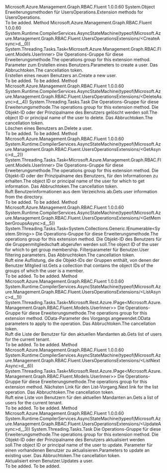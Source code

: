 <Type Name="UsersOperationsExtensions" FullName="Microsoft.Azure.Management.Graph.RBAC.Fluent.UsersOperationsExtensions">
  <TypeSignature Language="C#" Value="public static class UsersOperationsExtensions" />
  <TypeSignature Language="ILAsm" Value=".class public auto ansi abstract sealed beforefieldinit UsersOperationsExtensions extends System.Object" />
  <TypeSignature Language="DocId" Value="T:Microsoft.Azure.Management.Graph.RBAC.Fluent.UsersOperationsExtensions" />
  <TypeSignature Language="VB.NET" Value="Public Module UsersOperationsExtensions" />
  <TypeSignature Language="F#" Value="type UsersOperationsExtensions = class" />
  <AssemblyInfo>
    <AssemblyName>Microsoft.Azure.Management.Graph.RBAC.Fluent</AssemblyName>
    <AssemblyVersion>1.0.0.60</AssemblyVersion>
  </AssemblyInfo>
  <Base>
    <BaseTypeName>System.Object</BaseTypeName>
  </Base>
  <Interfaces />
  <Docs>
    <summary>
            <span data-ttu-id="5befb-101">Erweiterungsmethoden für UsersOperations.</span><span class="sxs-lookup"><span data-stu-id="5befb-101">Extension methods for UsersOperations.</span></span>
            </summary>
    <remarks>To be added.</remarks>
  </Docs>
  <Members>
    <Member MemberName="CreateAsync">
      <MemberSignature Language="C#" Value="public static System.Threading.Tasks.Task&lt;Microsoft.Azure.Management.Graph.RBAC.Fluent.Models.UserInner&gt; CreateAsync (this Microsoft.Azure.Management.Graph.RBAC.Fluent.IUsersOperations operations, Microsoft.Azure.Management.Graph.RBAC.Fluent.Models.UserCreateParametersInner parameters, System.Threading.CancellationToken cancellationToken = null);" />
      <MemberSignature Language="ILAsm" Value=".method public static hidebysig class System.Threading.Tasks.Task`1&lt;class Microsoft.Azure.Management.Graph.RBAC.Fluent.Models.UserInner&gt; CreateAsync(class Microsoft.Azure.Management.Graph.RBAC.Fluent.IUsersOperations operations, class Microsoft.Azure.Management.Graph.RBAC.Fluent.Models.UserCreateParametersInner parameters, valuetype System.Threading.CancellationToken cancellationToken) cil managed" />
      <MemberSignature Language="DocId" Value="M:Microsoft.Azure.Management.Graph.RBAC.Fluent.UsersOperationsExtensions.CreateAsync(Microsoft.Azure.Management.Graph.RBAC.Fluent.IUsersOperations,Microsoft.Azure.Management.Graph.RBAC.Fluent.Models.UserCreateParametersInner,System.Threading.CancellationToken)" />
      <MemberSignature Language="F#" Value="static member CreateAsync : Microsoft.Azure.Management.Graph.RBAC.Fluent.IUsersOperations * Microsoft.Azure.Management.Graph.RBAC.Fluent.Models.UserCreateParametersInner * System.Threading.CancellationToken -&gt; System.Threading.Tasks.Task&lt;Microsoft.Azure.Management.Graph.RBAC.Fluent.Models.UserInner&gt;" Usage="Microsoft.Azure.Management.Graph.RBAC.Fluent.UsersOperationsExtensions.CreateAsync (operations, parameters, cancellationToken)" />
      <MemberType>Method</MemberType>
      <AssemblyInfo>
        <AssemblyName>Microsoft.Azure.Management.Graph.RBAC.Fluent</AssemblyName>
        <AssemblyVersion>1.0.0.60</AssemblyVersion>
      </AssemblyInfo>
      <Attributes>
        <Attribute>
          <AttributeName>System.Runtime.CompilerServices.AsyncStateMachine(typeof(Microsoft.Azure.Management.Graph.RBAC.Fluent.UsersOperationsExtensions/&lt;CreateAsync&gt;d__0))</AttributeName>
        </Attribute>
      </Attributes>
      <ReturnValue>
        <ReturnType>System.Threading.Tasks.Task&lt;Microsoft.Azure.Management.Graph.RBAC.Fluent.Models.UserInner&gt;</ReturnType>
      </ReturnValue>
      <Parameters>
        <Parameter Name="operations" Type="Microsoft.Azure.Management.Graph.RBAC.Fluent.IUsersOperations" RefType="this" />
        <Parameter Name="parameters" Type="Microsoft.Azure.Management.Graph.RBAC.Fluent.Models.UserCreateParametersInner" />
        <Parameter Name="cancellationToken" Type="System.Threading.CancellationToken" />
      </Parameters>
      <Docs>
        <param name="operations">
            <span data-ttu-id="5befb-102">Die Operations-Gruppe für diese Erweiterungsmethode.</span><span class="sxs-lookup"><span data-stu-id="5befb-102">The operations group for this extension method.</span></span>
            </param>
        <param name="parameters">
            <span data-ttu-id="5befb-103">Parameter zum Erstellen eines Benutzers.</span><span class="sxs-lookup"><span data-stu-id="5befb-103">Parameters to create a user.</span></span>
            </param>
        <param name="cancellationToken">
            <span data-ttu-id="5befb-104">Das Abbruchtoken.</span><span class="sxs-lookup"><span data-stu-id="5befb-104">The cancellation token.</span></span>
            </param>
        <summary>
            <span data-ttu-id="5befb-105">Erstellen eines neuen Benutzers an.</span><span class="sxs-lookup"><span data-stu-id="5befb-105">Create a new user.</span></span>
            </summary>
        <returns>To be added.</returns>
        <remarks>To be added.</remarks>
      </Docs>
    </Member>
    <Member MemberName="DeleteAsync">
      <MemberSignature Language="C#" Value="public static System.Threading.Tasks.Task DeleteAsync (this Microsoft.Azure.Management.Graph.RBAC.Fluent.IUsersOperations operations, string upnOrObjectId, System.Threading.CancellationToken cancellationToken = null);" />
      <MemberSignature Language="ILAsm" Value=".method public static hidebysig class System.Threading.Tasks.Task DeleteAsync(class Microsoft.Azure.Management.Graph.RBAC.Fluent.IUsersOperations operations, string upnOrObjectId, valuetype System.Threading.CancellationToken cancellationToken) cil managed" />
      <MemberSignature Language="DocId" Value="M:Microsoft.Azure.Management.Graph.RBAC.Fluent.UsersOperationsExtensions.DeleteAsync(Microsoft.Azure.Management.Graph.RBAC.Fluent.IUsersOperations,System.String,System.Threading.CancellationToken)" />
      <MemberSignature Language="F#" Value="static member DeleteAsync : Microsoft.Azure.Management.Graph.RBAC.Fluent.IUsersOperations * string * System.Threading.CancellationToken -&gt; System.Threading.Tasks.Task" Usage="Microsoft.Azure.Management.Graph.RBAC.Fluent.UsersOperationsExtensions.DeleteAsync (operations, upnOrObjectId, cancellationToken)" />
      <MemberType>Method</MemberType>
      <AssemblyInfo>
        <AssemblyName>Microsoft.Azure.Management.Graph.RBAC.Fluent</AssemblyName>
        <AssemblyVersion>1.0.0.60</AssemblyVersion>
      </AssemblyInfo>
      <Attributes>
        <Attribute>
          <AttributeName>System.Runtime.CompilerServices.AsyncStateMachine(typeof(Microsoft.Azure.Management.Graph.RBAC.Fluent.UsersOperationsExtensions/&lt;DeleteAsync&gt;d__4))</AttributeName>
        </Attribute>
      </Attributes>
      <ReturnValue>
        <ReturnType>System.Threading.Tasks.Task</ReturnType>
      </ReturnValue>
      <Parameters>
        <Parameter Name="operations" Type="Microsoft.Azure.Management.Graph.RBAC.Fluent.IUsersOperations" RefType="this" />
        <Parameter Name="upnOrObjectId" Type="System.String" />
        <Parameter Name="cancellationToken" Type="System.Threading.CancellationToken" />
      </Parameters>
      <Docs>
        <param name="operations">
            <span data-ttu-id="5befb-106">Die Operations-Gruppe für diese Erweiterungsmethode.</span><span class="sxs-lookup"><span data-stu-id="5befb-106">The operations group for this extension method.</span></span>
            </param>
        <param name="upnOrObjectId">
            <span data-ttu-id="5befb-107">Die Objekt-ID oder der Prinzipalname des Benutzers gelöscht werden soll.</span><span class="sxs-lookup"><span data-stu-id="5befb-107">The object ID or principal name of the user to delete.</span></span>
            </param>
        <param name="cancellationToken">
            <span data-ttu-id="5befb-108">Das Abbruchtoken.</span><span class="sxs-lookup"><span data-stu-id="5befb-108">The cancellation token.</span></span>
            </param>
        <summary>
            <span data-ttu-id="5befb-109">Löschen eines Benutzers an.</span><span class="sxs-lookup"><span data-stu-id="5befb-109">Delete a user.</span></span>
            </summary>
        <returns>To be added.</returns>
        <remarks>To be added.</remarks>
      </Docs>
    </Member>
    <Member MemberName="GetAsync">
      <MemberSignature Language="C#" Value="public static System.Threading.Tasks.Task&lt;Microsoft.Azure.Management.Graph.RBAC.Fluent.Models.UserInner&gt; GetAsync (this Microsoft.Azure.Management.Graph.RBAC.Fluent.IUsersOperations operations, string upnOrObjectId, System.Threading.CancellationToken cancellationToken = null);" />
      <MemberSignature Language="ILAsm" Value=".method public static hidebysig class System.Threading.Tasks.Task`1&lt;class Microsoft.Azure.Management.Graph.RBAC.Fluent.Models.UserInner&gt; GetAsync(class Microsoft.Azure.Management.Graph.RBAC.Fluent.IUsersOperations operations, string upnOrObjectId, valuetype System.Threading.CancellationToken cancellationToken) cil managed" />
      <MemberSignature Language="DocId" Value="M:Microsoft.Azure.Management.Graph.RBAC.Fluent.UsersOperationsExtensions.GetAsync(Microsoft.Azure.Management.Graph.RBAC.Fluent.IUsersOperations,System.String,System.Threading.CancellationToken)" />
      <MemberSignature Language="F#" Value="static member GetAsync : Microsoft.Azure.Management.Graph.RBAC.Fluent.IUsersOperations * string * System.Threading.CancellationToken -&gt; System.Threading.Tasks.Task&lt;Microsoft.Azure.Management.Graph.RBAC.Fluent.Models.UserInner&gt;" Usage="Microsoft.Azure.Management.Graph.RBAC.Fluent.UsersOperationsExtensions.GetAsync (operations, upnOrObjectId, cancellationToken)" />
      <MemberType>Method</MemberType>
      <AssemblyInfo>
        <AssemblyName>Microsoft.Azure.Management.Graph.RBAC.Fluent</AssemblyName>
        <AssemblyVersion>1.0.0.60</AssemblyVersion>
      </AssemblyInfo>
      <Attributes>
        <Attribute>
          <AttributeName>System.Runtime.CompilerServices.AsyncStateMachine(typeof(Microsoft.Azure.Management.Graph.RBAC.Fluent.UsersOperationsExtensions/&lt;GetAsync&gt;d__2))</AttributeName>
        </Attribute>
      </Attributes>
      <ReturnValue>
        <ReturnType>System.Threading.Tasks.Task&lt;Microsoft.Azure.Management.Graph.RBAC.Fluent.Models.UserInner&gt;</ReturnType>
      </ReturnValue>
      <Parameters>
        <Parameter Name="operations" Type="Microsoft.Azure.Management.Graph.RBAC.Fluent.IUsersOperations" RefType="this" />
        <Parameter Name="upnOrObjectId" Type="System.String" />
        <Parameter Name="cancellationToken" Type="System.Threading.CancellationToken" />
      </Parameters>
      <Docs>
        <param name="operations">
            <span data-ttu-id="5befb-110">Die Operations-Gruppe für diese Erweiterungsmethode.</span><span class="sxs-lookup"><span data-stu-id="5befb-110">The operations group for this extension method.</span></span>
            </param>
        <param name="upnOrObjectId">
            <span data-ttu-id="5befb-111">Die Objekt-ID oder der Prinzipalname des Benutzers, für den Informationen zu erhalten.</span><span class="sxs-lookup"><span data-stu-id="5befb-111">The object ID or principal name of the user for which to get information.</span></span>
            </param>
        <param name="cancellationToken">
            <span data-ttu-id="5befb-112">Das Abbruchtoken.</span><span class="sxs-lookup"><span data-stu-id="5befb-112">The cancellation token.</span></span>
            </param>
        <summary>
            <span data-ttu-id="5befb-113">Ruft Benutzerinformationen aus dem Verzeichnis ab.</span><span class="sxs-lookup"><span data-stu-id="5befb-113">Gets user information from the directory.</span></span>
            </summary>
        <returns>To be added.</returns>
        <remarks>To be added.</remarks>
      </Docs>
    </Member>
    <Member MemberName="GetMemberGroupsAsync">
      <MemberSignature Language="C#" Value="public static System.Threading.Tasks.Task&lt;System.Collections.Generic.IEnumerable&lt;string&gt;&gt; GetMemberGroupsAsync (this Microsoft.Azure.Management.Graph.RBAC.Fluent.IUsersOperations operations, string objectId, Microsoft.Azure.Management.Graph.RBAC.Fluent.Models.UserGetMemberGroupsParametersInner parameters, System.Threading.CancellationToken cancellationToken = null);" />
      <MemberSignature Language="ILAsm" Value=".method public static hidebysig class System.Threading.Tasks.Task`1&lt;class System.Collections.Generic.IEnumerable`1&lt;string&gt;&gt; GetMemberGroupsAsync(class Microsoft.Azure.Management.Graph.RBAC.Fluent.IUsersOperations operations, string objectId, class Microsoft.Azure.Management.Graph.RBAC.Fluent.Models.UserGetMemberGroupsParametersInner parameters, valuetype System.Threading.CancellationToken cancellationToken) cil managed" />
      <MemberSignature Language="DocId" Value="M:Microsoft.Azure.Management.Graph.RBAC.Fluent.UsersOperationsExtensions.GetMemberGroupsAsync(Microsoft.Azure.Management.Graph.RBAC.Fluent.IUsersOperations,System.String,Microsoft.Azure.Management.Graph.RBAC.Fluent.Models.UserGetMemberGroupsParametersInner,System.Threading.CancellationToken)" />
      <MemberSignature Language="F#" Value="static member GetMemberGroupsAsync : Microsoft.Azure.Management.Graph.RBAC.Fluent.IUsersOperations * string * Microsoft.Azure.Management.Graph.RBAC.Fluent.Models.UserGetMemberGroupsParametersInner * System.Threading.CancellationToken -&gt; System.Threading.Tasks.Task&lt;seq&lt;string&gt;&gt;" Usage="Microsoft.Azure.Management.Graph.RBAC.Fluent.UsersOperationsExtensions.GetMemberGroupsAsync (operations, objectId, parameters, cancellationToken)" />
      <MemberType>Method</MemberType>
      <AssemblyInfo>
        <AssemblyName>Microsoft.Azure.Management.Graph.RBAC.Fluent</AssemblyName>
        <AssemblyVersion>1.0.0.60</AssemblyVersion>
      </AssemblyInfo>
      <Attributes>
        <Attribute>
          <AttributeName>System.Runtime.CompilerServices.AsyncStateMachine(typeof(Microsoft.Azure.Management.Graph.RBAC.Fluent.UsersOperationsExtensions/&lt;GetMemberGroupsAsync&gt;d__5))</AttributeName>
        </Attribute>
      </Attributes>
      <ReturnValue>
        <ReturnType>System.Threading.Tasks.Task&lt;System.Collections.Generic.IEnumerable&lt;System.String&gt;&gt;</ReturnType>
      </ReturnValue>
      <Parameters>
        <Parameter Name="operations" Type="Microsoft.Azure.Management.Graph.RBAC.Fluent.IUsersOperations" RefType="this" />
        <Parameter Name="objectId" Type="System.String" />
        <Parameter Name="parameters" Type="Microsoft.Azure.Management.Graph.RBAC.Fluent.Models.UserGetMemberGroupsParametersInner" />
        <Parameter Name="cancellationToken" Type="System.Threading.CancellationToken" />
      </Parameters>
      <Docs>
        <param name="operations">
            <span data-ttu-id="5befb-114">Die Operations-Gruppe für diese Erweiterungsmethode.</span><span class="sxs-lookup"><span data-stu-id="5befb-114">The operations group for this extension method.</span></span>
            </param>
        <param name="objectId">
            <span data-ttu-id="5befb-115">Die Objekt-ID des Benutzers für die Gruppenmitgliedschaft abgerufen werden soll.</span><span class="sxs-lookup"><span data-stu-id="5befb-115">The object ID of the user for which to get group membership.</span></span>
            </param>
        <param name="parameters">
            <span data-ttu-id="5befb-116">Filterparameter für Benutzer.</span><span class="sxs-lookup"><span data-stu-id="5befb-116">User filtering parameters.</span></span>
            </param>
        <param name="cancellationToken">
            <span data-ttu-id="5befb-117">Das Abbruchtoken.</span><span class="sxs-lookup"><span data-stu-id="5befb-117">The cancellation token.</span></span>
            </param>
        <summary>
            <span data-ttu-id="5befb-118">Ruft eine Auflistung, die die Objekt-IDs der Gruppen enthält, von denen der Benutzer Mitglied ist.</span><span class="sxs-lookup"><span data-stu-id="5befb-118">Gets a collection that contains the object IDs of the groups of which the user is a member.</span></span>
            </summary>
        <returns>To be added.</returns>
        <remarks>To be added.</remarks>
      </Docs>
    </Member>
    <Member MemberName="ListAsync">
      <MemberSignature Language="C#" Value="public static System.Threading.Tasks.Task&lt;Microsoft.Rest.Azure.IPage&lt;Microsoft.Azure.Management.Graph.RBAC.Fluent.Models.UserInner&gt;&gt; ListAsync (this Microsoft.Azure.Management.Graph.RBAC.Fluent.IUsersOperations operations, Microsoft.Rest.Azure.OData.ODataQuery&lt;Microsoft.Azure.Management.Graph.RBAC.Fluent.Models.UserInner&gt; odataQuery = null, System.Threading.CancellationToken cancellationToken = null);" />
      <MemberSignature Language="ILAsm" Value=".method public static hidebysig class System.Threading.Tasks.Task`1&lt;class Microsoft.Rest.Azure.IPage`1&lt;class Microsoft.Azure.Management.Graph.RBAC.Fluent.Models.UserInner&gt;&gt; ListAsync(class Microsoft.Azure.Management.Graph.RBAC.Fluent.IUsersOperations operations, class Microsoft.Rest.Azure.OData.ODataQuery`1&lt;class Microsoft.Azure.Management.Graph.RBAC.Fluent.Models.UserInner&gt; odataQuery, valuetype System.Threading.CancellationToken cancellationToken) cil managed" />
      <MemberSignature Language="DocId" Value="M:Microsoft.Azure.Management.Graph.RBAC.Fluent.UsersOperationsExtensions.ListAsync(Microsoft.Azure.Management.Graph.RBAC.Fluent.IUsersOperations,Microsoft.Rest.Azure.OData.ODataQuery{Microsoft.Azure.Management.Graph.RBAC.Fluent.Models.UserInner},System.Threading.CancellationToken)" />
      <MemberSignature Language="F#" Value="static member ListAsync : Microsoft.Azure.Management.Graph.RBAC.Fluent.IUsersOperations * Microsoft.Rest.Azure.OData.ODataQuery&lt;Microsoft.Azure.Management.Graph.RBAC.Fluent.Models.UserInner&gt; * System.Threading.CancellationToken -&gt; System.Threading.Tasks.Task&lt;Microsoft.Rest.Azure.IPage&lt;Microsoft.Azure.Management.Graph.RBAC.Fluent.Models.UserInner&gt;&gt;" Usage="Microsoft.Azure.Management.Graph.RBAC.Fluent.UsersOperationsExtensions.ListAsync (operations, odataQuery, cancellationToken)" />
      <MemberType>Method</MemberType>
      <AssemblyInfo>
        <AssemblyName>Microsoft.Azure.Management.Graph.RBAC.Fluent</AssemblyName>
        <AssemblyVersion>1.0.0.60</AssemblyVersion>
      </AssemblyInfo>
      <Attributes>
        <Attribute>
          <AttributeName>System.Runtime.CompilerServices.AsyncStateMachine(typeof(Microsoft.Azure.Management.Graph.RBAC.Fluent.UsersOperationsExtensions/&lt;ListAsync&gt;d__1))</AttributeName>
        </Attribute>
      </Attributes>
      <ReturnValue>
        <ReturnType>System.Threading.Tasks.Task&lt;Microsoft.Rest.Azure.IPage&lt;Microsoft.Azure.Management.Graph.RBAC.Fluent.Models.UserInner&gt;&gt;</ReturnType>
      </ReturnValue>
      <Parameters>
        <Parameter Name="operations" Type="Microsoft.Azure.Management.Graph.RBAC.Fluent.IUsersOperations" RefType="this" />
        <Parameter Name="odataQuery" Type="Microsoft.Rest.Azure.OData.ODataQuery&lt;Microsoft.Azure.Management.Graph.RBAC.Fluent.Models.UserInner&gt;" />
        <Parameter Name="cancellationToken" Type="System.Threading.CancellationToken" />
      </Parameters>
      <Docs>
        <param name="operations">
            <span data-ttu-id="5befb-119">Die Operations-Gruppe für diese Erweiterungsmethode.</span><span class="sxs-lookup"><span data-stu-id="5befb-119">The operations group for this extension method.</span></span>
            </param>
        <param name="odataQuery">
            <span data-ttu-id="5befb-120">OData-Parameter des Vorgangs angewendet.</span><span class="sxs-lookup"><span data-stu-id="5befb-120">OData parameters to apply to the operation.</span></span>
            </param>
        <param name="cancellationToken">
            <span data-ttu-id="5befb-121">Das Abbruchtoken.</span><span class="sxs-lookup"><span data-stu-id="5befb-121">The cancellation token.</span></span>
            </param>
        <summary>
            <span data-ttu-id="5befb-122">Ruft die Liste der Benutzer für den aktuellen Mandanten ab.</span><span class="sxs-lookup"><span data-stu-id="5befb-122">Gets list of users for the current tenant.</span></span>
            </summary>
        <returns>To be added.</returns>
        <remarks>To be added.</remarks>
      </Docs>
    </Member>
    <Member MemberName="ListNextAsync">
      <MemberSignature Language="C#" Value="public static System.Threading.Tasks.Task&lt;Microsoft.Rest.Azure.IPage&lt;Microsoft.Azure.Management.Graph.RBAC.Fluent.Models.UserInner&gt;&gt; ListNextAsync (this Microsoft.Azure.Management.Graph.RBAC.Fluent.IUsersOperations operations, string nextLink, System.Threading.CancellationToken cancellationToken = null);" />
      <MemberSignature Language="ILAsm" Value=".method public static hidebysig class System.Threading.Tasks.Task`1&lt;class Microsoft.Rest.Azure.IPage`1&lt;class Microsoft.Azure.Management.Graph.RBAC.Fluent.Models.UserInner&gt;&gt; ListNextAsync(class Microsoft.Azure.Management.Graph.RBAC.Fluent.IUsersOperations operations, string nextLink, valuetype System.Threading.CancellationToken cancellationToken) cil managed" />
      <MemberSignature Language="DocId" Value="M:Microsoft.Azure.Management.Graph.RBAC.Fluent.UsersOperationsExtensions.ListNextAsync(Microsoft.Azure.Management.Graph.RBAC.Fluent.IUsersOperations,System.String,System.Threading.CancellationToken)" />
      <MemberSignature Language="F#" Value="static member ListNextAsync : Microsoft.Azure.Management.Graph.RBAC.Fluent.IUsersOperations * string * System.Threading.CancellationToken -&gt; System.Threading.Tasks.Task&lt;Microsoft.Rest.Azure.IPage&lt;Microsoft.Azure.Management.Graph.RBAC.Fluent.Models.UserInner&gt;&gt;" Usage="Microsoft.Azure.Management.Graph.RBAC.Fluent.UsersOperationsExtensions.ListNextAsync (operations, nextLink, cancellationToken)" />
      <MemberType>Method</MemberType>
      <AssemblyInfo>
        <AssemblyName>Microsoft.Azure.Management.Graph.RBAC.Fluent</AssemblyName>
        <AssemblyVersion>1.0.0.60</AssemblyVersion>
      </AssemblyInfo>
      <Attributes>
        <Attribute>
          <AttributeName>System.Runtime.CompilerServices.AsyncStateMachine(typeof(Microsoft.Azure.Management.Graph.RBAC.Fluent.UsersOperationsExtensions/&lt;ListNextAsync&gt;d__6))</AttributeName>
        </Attribute>
      </Attributes>
      <ReturnValue>
        <ReturnType>System.Threading.Tasks.Task&lt;Microsoft.Rest.Azure.IPage&lt;Microsoft.Azure.Management.Graph.RBAC.Fluent.Models.UserInner&gt;&gt;</ReturnType>
      </ReturnValue>
      <Parameters>
        <Parameter Name="operations" Type="Microsoft.Azure.Management.Graph.RBAC.Fluent.IUsersOperations" RefType="this" />
        <Parameter Name="nextLink" Type="System.String" />
        <Parameter Name="cancellationToken" Type="System.Threading.CancellationToken" />
      </Parameters>
      <Docs>
        <param name="operations">
            <span data-ttu-id="5befb-123">Die Operations-Gruppe für diese Erweiterungsmethode.</span><span class="sxs-lookup"><span data-stu-id="5befb-123">The operations group for this extension method.</span></span>
            </param>
        <param name="nextLink">
            <span data-ttu-id="5befb-124">Nächsten Link für den List-Vorgang.</span><span class="sxs-lookup"><span data-stu-id="5befb-124">Next link for the list operation.</span></span>
            </param>
        <param name="cancellationToken">
            <span data-ttu-id="5befb-125">Das Abbruchtoken.</span><span class="sxs-lookup"><span data-stu-id="5befb-125">The cancellation token.</span></span>
            </param>
        <summary>
            <span data-ttu-id="5befb-126">Ruft eine Liste von Benutzern für den aktuellen Mandanten an.</span><span class="sxs-lookup"><span data-stu-id="5befb-126">Gets a list of users for the current tenant.</span></span>
            </summary>
        <returns>To be added.</returns>
        <remarks>To be added.</remarks>
      </Docs>
    </Member>
    <Member MemberName="UpdateAsync">
      <MemberSignature Language="C#" Value="public static System.Threading.Tasks.Task UpdateAsync (this Microsoft.Azure.Management.Graph.RBAC.Fluent.IUsersOperations operations, string upnOrObjectId, Microsoft.Azure.Management.Graph.RBAC.Fluent.Models.UserUpdateParametersInner parameters, System.Threading.CancellationToken cancellationToken = null);" />
      <MemberSignature Language="ILAsm" Value=".method public static hidebysig class System.Threading.Tasks.Task UpdateAsync(class Microsoft.Azure.Management.Graph.RBAC.Fluent.IUsersOperations operations, string upnOrObjectId, class Microsoft.Azure.Management.Graph.RBAC.Fluent.Models.UserUpdateParametersInner parameters, valuetype System.Threading.CancellationToken cancellationToken) cil managed" />
      <MemberSignature Language="DocId" Value="M:Microsoft.Azure.Management.Graph.RBAC.Fluent.UsersOperationsExtensions.UpdateAsync(Microsoft.Azure.Management.Graph.RBAC.Fluent.IUsersOperations,System.String,Microsoft.Azure.Management.Graph.RBAC.Fluent.Models.UserUpdateParametersInner,System.Threading.CancellationToken)" />
      <MemberSignature Language="F#" Value="static member UpdateAsync : Microsoft.Azure.Management.Graph.RBAC.Fluent.IUsersOperations * string * Microsoft.Azure.Management.Graph.RBAC.Fluent.Models.UserUpdateParametersInner * System.Threading.CancellationToken -&gt; System.Threading.Tasks.Task" Usage="Microsoft.Azure.Management.Graph.RBAC.Fluent.UsersOperationsExtensions.UpdateAsync (operations, upnOrObjectId, parameters, cancellationToken)" />
      <MemberType>Method</MemberType>
      <AssemblyInfo>
        <AssemblyName>Microsoft.Azure.Management.Graph.RBAC.Fluent</AssemblyName>
        <AssemblyVersion>1.0.0.60</AssemblyVersion>
      </AssemblyInfo>
      <Attributes>
        <Attribute>
          <AttributeName>System.Runtime.CompilerServices.AsyncStateMachine(typeof(Microsoft.Azure.Management.Graph.RBAC.Fluent.UsersOperationsExtensions/&lt;UpdateAsync&gt;d__3))</AttributeName>
        </Attribute>
      </Attributes>
      <ReturnValue>
        <ReturnType>System.Threading.Tasks.Task</ReturnType>
      </ReturnValue>
      <Parameters>
        <Parameter Name="operations" Type="Microsoft.Azure.Management.Graph.RBAC.Fluent.IUsersOperations" RefType="this" />
        <Parameter Name="upnOrObjectId" Type="System.String" />
        <Parameter Name="parameters" Type="Microsoft.Azure.Management.Graph.RBAC.Fluent.Models.UserUpdateParametersInner" />
        <Parameter Name="cancellationToken" Type="System.Threading.CancellationToken" />
      </Parameters>
      <Docs>
        <param name="operations">
            <span data-ttu-id="5befb-127">Die Operations-Gruppe für diese Erweiterungsmethode.</span><span class="sxs-lookup"><span data-stu-id="5befb-127">The operations group for this extension method.</span></span>
            </param>
        <param name="upnOrObjectId">
            <span data-ttu-id="5befb-128">Die Objekt-ID oder der Prinzipalname des Benutzers aktualisiert werden soll.</span><span class="sxs-lookup"><span data-stu-id="5befb-128">The object ID or principal name of the user to update.</span></span>
            </param>
        <param name="parameters">
            <span data-ttu-id="5befb-129">Parameter für einen vorhandenen Benutzer zu aktualisieren.</span><span class="sxs-lookup"><span data-stu-id="5befb-129">Parameters to update an existing user.</span></span>
            </param>
        <param name="cancellationToken">
            <span data-ttu-id="5befb-130">Das Abbruchtoken.</span><span class="sxs-lookup"><span data-stu-id="5befb-130">The cancellation token.</span></span>
            </param>
        <summary>
            <span data-ttu-id="5befb-131">Aktualisiert einen Benutzer.</span><span class="sxs-lookup"><span data-stu-id="5befb-131">Updates a user.</span></span>
            </summary>
        <returns>To be added.</returns>
        <remarks>To be added.</remarks>
      </Docs>
    </Member>
  </Members>
</Type>